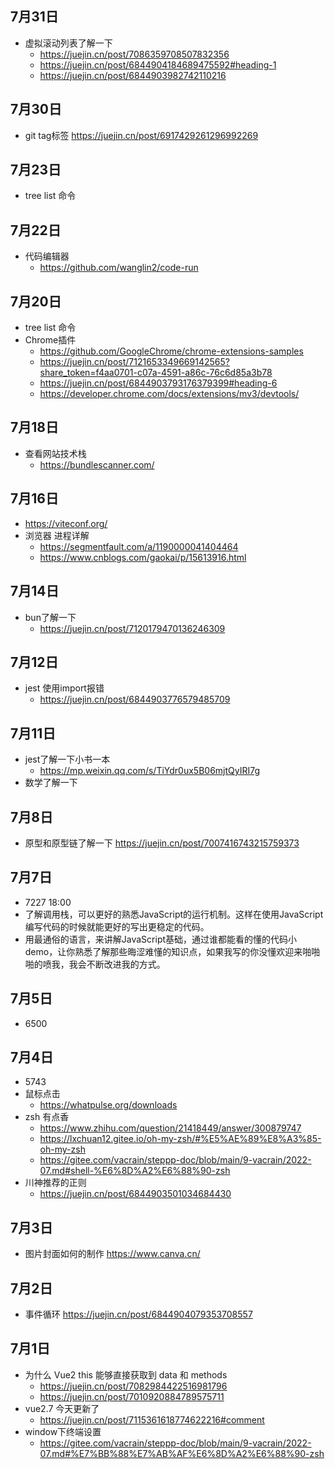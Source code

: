 
## 7月31日
  - 虚拟滚动列表了解一下
    - https://juejin.cn/post/7086359708507832356
    - https://juejin.cn/post/6844904184689475592#heading-1
    - https://juejin.cn/post/6844903982742110216
## 7月30日
  - git tag标签
    https://juejin.cn/post/6917429261296992269

## 7月23日
  - tree list 命令
## 7月22日
  - 代码编辑器
    - https://github.com/wanglin2/code-run
## 7月20日
  - tree list 命令
  - Chrome插件
    - https://github.com/GoogleChrome/chrome-extensions-samples
    - https://juejin.cn/post/7121653349669142565?share_token=f4aa0701-c07a-4591-a86c-76c6d85a3b78
    - https://juejin.cn/post/6844903793176379399#heading-6
    - https://developer.chrome.com/docs/extensions/mv3/devtools/
## 7月18日
  - 查看网站技术栈
    - https://bundlescanner.com/ 
## 7月16日
  - https://viteconf.org/
  - 浏览器 进程详解
    - https://segmentfault.com/a/1190000041404464
    - https://www.cnblogs.com/gaokai/p/15613916.html  
## 7月14日
  - bun了解一下
    - https://juejin.cn/post/7120179470136246309
## 7月12日
  - jest 使用import报错
    - https://juejin.cn/post/6844903776579485709      
## 7月11日
  - jest了解一下小书一本
    - https://mp.weixin.qq.com/s/TiYdr0ux5B06mjtQyIRI7g  
  - 数学了解一下
## 7月8日
  - 原型和原型链了解一下 https://juejin.cn/post/7007416743215759373
## 7月7日
  - 7227 18:00
  - 了解调用栈，可以更好的熟悉JavaScript的运行机制。这样在使用JavaScript编写代码的时候就能更好的写出更稳定的代码。
  - 用最通俗的语言，来讲解JavaScript基础，通过谁都能看的懂的代码小demo，让你熟悉了解那些晦涩难懂的知识点，如果我写的你没懂欢迎来啪啪啪的喷我，我会不断改进我的方式。
## 7月5日
  - 6500
## 7月4日
  - 5743
  - 鼠标点击
    - https://whatpulse.org/downloads
  - zsh 有点香
    - https://www.zhihu.com/question/21418449/answer/300879747
    - https://lxchuan12.gitee.io/oh-my-zsh/#%E5%AE%89%E8%A3%85-oh-my-zsh
    - https://gitee.com/vacrain/steppp-doc/blob/main/9-vacrain/2022-07.md#shell-%E6%8D%A2%E6%88%90-zsh  
  - 川神推荐的正则
    - https://juejin.cn/post/6844903501034684430
## 7月3日
  - 图片封面如何的制作 https://www.canva.cn/
## 7月2日
  - 事件循环 https://juejin.cn/post/6844904079353708557
## 7月1日
  - 为什么 Vue2 this 能够直接获取到 data 和 methods
    - https://juejin.cn/post/7082984422516981796
    - https://juejin.cn/post/7010920884789575711
  - vue2.7 今天更新了
    - https://juejin.cn/post/7115361618774622216#comment 
  - window下终端设置
    -  https://gitee.com/vacrain/steppp-doc/blob/main/9-vacrain/2022-07.md#%E7%BB%88%E7%AB%AF%E6%8D%A2%E6%88%90-zsh
